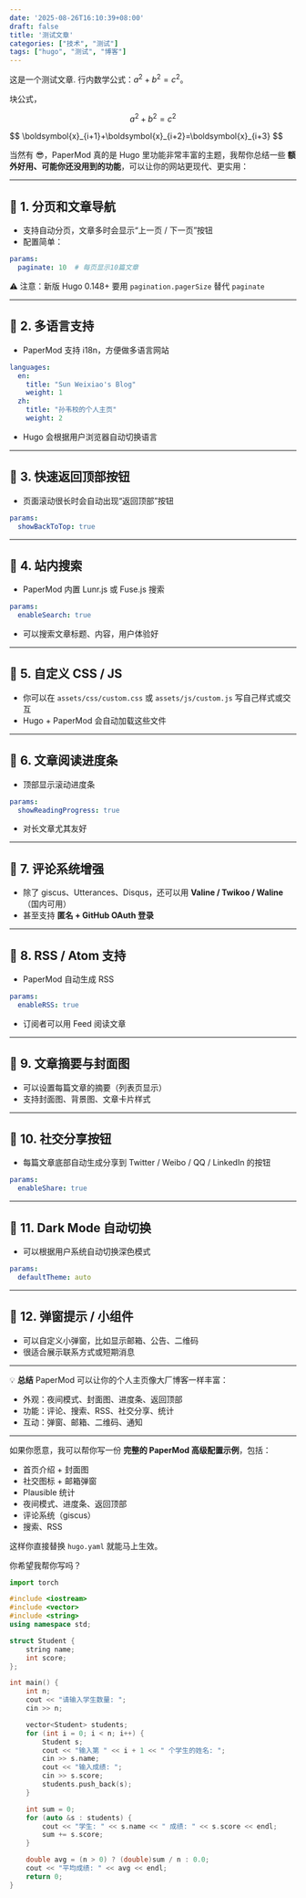 ```yaml
---
date: '2025-08-26T16:10:39+08:00'
draft: false
title: '测试文章'
categories: ["技术", "测试"]
tags: ["hugo", "测试", "博客"]
---
```


这是一个测试文章.
行内数学公式：$a^2 + b^2 = c^2$。

块公式，

$$
a^2 + b^2 = c^2
$$

<div>
$$
\boldsymbol{x}_{i+1}+\boldsymbol{x}_{i+2}=\boldsymbol{x}_{i+3}
$$
</div>

当然有 😎，PaperMod 真的是 Hugo 里功能非常丰富的主题，我帮你总结一些 **额外好用、可能你还没用到的功能**，可以让你的网站更现代、更实用：

---

## 🔹 1. **分页和文章导航**

* 支持自动分页，文章多时会显示“上一页 / 下一页”按钮
* 配置简单：

```yaml
params:
  paginate: 10  # 每页显示10篇文章
```

⚠️ 注意：新版 Hugo 0.148+ 要用 `pagination.pagerSize` 替代 `paginate`

---

## 🔹 2. **多语言支持**

* PaperMod 支持 i18n，方便做多语言网站

```yaml
languages:
  en:
    title: "Sun Weixiao's Blog"
    weight: 1
  zh:
    title: "孙韦校的个人主页"
    weight: 2
```

* Hugo 会根据用户浏览器自动切换语言

---

## 🔹 3. **快速返回顶部按钮**

* 页面滚动很长时会自动出现“返回顶部”按钮

```yaml
params:
  showBackToTop: true
```

---

## 🔹 4. **站内搜索**

* PaperMod 内置 Lunr.js 或 Fuse.js 搜索

```yaml
params:
  enableSearch: true
```

* 可以搜索文章标题、内容，用户体验好

---

## 🔹 5. **自定义 CSS / JS**

* 你可以在 `assets/css/custom.css` 或 `assets/js/custom.js` 写自己样式或交互
* Hugo + PaperMod 会自动加载这些文件

---

## 🔹 6. **文章阅读进度条**

* 顶部显示滚动进度条

```yaml
params:
  showReadingProgress: true
```

* 对长文章尤其友好

---

## 🔹 7. **评论系统增强**

* 除了 giscus、Utterances、Disqus，还可以用 **Valine / Twikoo / Waline**（国内可用）
* 甚至支持 **匿名 + GitHub OAuth 登录**

---

## 🔹 8. **RSS / Atom 支持**

* PaperMod 自动生成 RSS

```yaml
params:
  enableRSS: true
```

* 订阅者可以用 Feed 阅读文章

---

## 🔹 9. **文章摘要与封面图**

* 可以设置每篇文章的摘要（列表页显示）
* 支持封面图、背景图、文章卡片样式

---

## 🔹 10. **社交分享按钮**

* 每篇文章底部自动生成分享到 Twitter / Weibo / QQ / LinkedIn 的按钮

```yaml
params:
  enableShare: true
```

---

## 🔹 11. **Dark Mode 自动切换**

* 可以根据用户系统自动切换深色模式

```yaml
params:
  defaultTheme: auto
```

---

## 🔹 12. **弹窗提示 / 小组件**

* 可以自定义小弹窗，比如显示邮箱、公告、二维码
* 很适合展示联系方式或短期消息

---

💡 **总结**
PaperMod 可以让你的个人主页像大厂博客一样丰富：

* 外观：夜间模式、封面图、进度条、返回顶部
* 功能：评论、搜索、RSS、社交分享、统计
* 互动：弹窗、邮箱、二维码、通知

---

如果你愿意，我可以帮你写一份 **完整的 PaperMod 高级配置示例**，包括：

* 首页介绍 + 封面图
* 社交图标 + 邮箱弹窗
* Plausible 统计
* 夜间模式、进度条、返回顶部
* 评论系统（giscus）
* 搜索、RSS

这样你直接替换 `hugo.yaml` 就能马上生效。

你希望我帮你写吗？


```python
import torch
```
```cpp
#include <iostream>
#include <vector>
#include <string>
using namespace std;

struct Student {
    string name;
    int score;
};

int main() {
    int n;
    cout << "请输入学生数量: ";
    cin >> n;

    vector<Student> students;
    for (int i = 0; i < n; i++) {
        Student s;
        cout << "输入第 " << i + 1 << " 个学生的姓名: ";
        cin >> s.name;
        cout << "输入成绩: ";
        cin >> s.score;
        students.push_back(s);
    }

    int sum = 0;
    for (auto &s : students) {
        cout << "学生: " << s.name << " 成绩: " << s.score << endl;
        sum += s.score;
    }

    double avg = (n > 0) ? (double)sum / n : 0.0;
    cout << "平均成绩: " << avg << endl;
    return 0;
}

```
